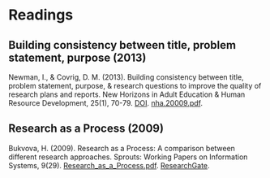 # Readings

## Building consistency between title, problem statement, purpose (2013)

Newman, I., & Covrig, D. M. (2013). Building consistency between title, problem statement, purpose, & research questions to improve the quality of research plans and reports. New Horizons in Adult Education & Human Resource Development, 25(1), 70-79. [DOI](http://dx.doi.org.proxy1.ncu.edu/10.1002/nha.20009). [nha.20009.pdf](nha.20009.pdf).

## Research as a Process (2009)

Bukvova, H. (2009). Research as a Process: A comparison between different research approaches. Sprouts: Working Papers on Information Systems, 9(29). [Research_as_a_Process.pdf](Research_as_a_Process.pdf). [ResearchGate](https://www.researchgate.net/publication/200629644_Research_as_a_Process_A_Comparison_between_Different_Research_Approaches).
